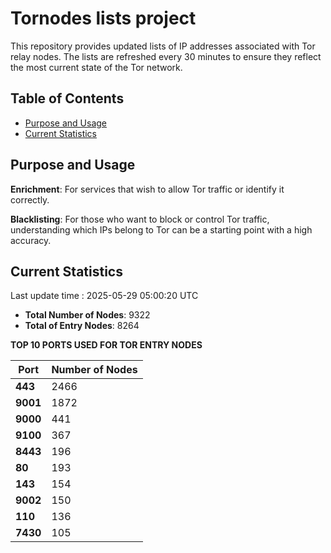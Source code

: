 # Tornodes lists project

This repository provides updated lists of IP addresses associated with Tor relay nodes. The lists are refreshed every 30 minutes to ensure they reflect the most current state of the Tor network.

## Table of Contents

- [Purpose and Usage](#purpose-and-usage)
- [Current Statistics](#current-statistics)


## Purpose and Usage

**Enrichment**: For services that wish to allow Tor traffic or identify it correctly.

**Blacklisting**: For those who want to block or control Tor traffic, understanding which IPs belong to Tor can be a starting point with a high accuracy.

## Current Statistics

Last update time : 2025-05-29 05:00:20 UTC

- **Total Number of Nodes**: 9322
- **Total of Entry Nodes**: 8264

**TOP 10 PORTS USED FOR TOR ENTRY NODES**

| **Port** | **Number of Nodes** |
|------|-----------------|
| **443**   | 2466  |
| **9001**   | 1872  |
| **9000**   | 441  |
| **9100**   | 367  |
| **8443**   | 196  |
| **80**   | 193  |
| **143**   | 154  |
| **9002**   | 150  |
| **110**   | 136  |
| **7430**   | 105  |


